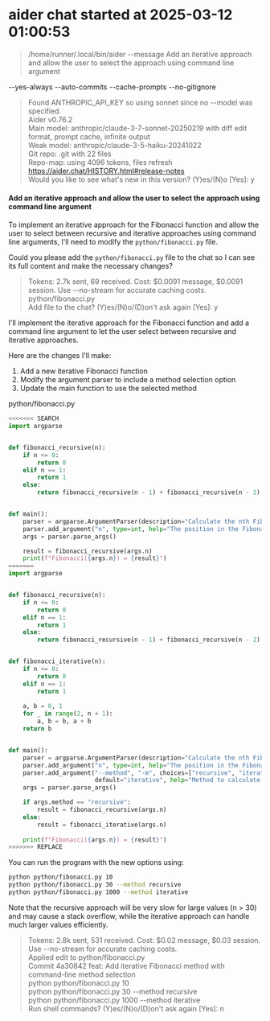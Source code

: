 
# aider chat started at 2025-03-12 01:00:53

> /home/runner/.local/bin/aider --message Add an iterative approach and allow the user to select the approach using command line argument


 --yes-always --auto-commits --cache-prompts --no-gitignore  
> Found ANTHROPIC_API_KEY so using sonnet since no --model was specified.  
> Aider v0.76.2  
> Main model: anthropic/claude-3-7-sonnet-20250219 with diff edit format, prompt cache, infinite output  
> Weak model: anthropic/claude-3-5-haiku-20241022  
> Git repo: .git with 22 files  
> Repo-map: using 4096 tokens, files refresh  
> https://aider.chat/HISTORY.html#release-notes  
> Would you like to see what's new in this version? (Y)es/(N)o [Yes]: y  

#### Add an iterative approach and allow the user to select the approach using command line argument  
####   
####  

To implement an iterative approach for the Fibonacci function and allow the user to select between recursive and iterative approaches using command line arguments, I'll need to modify the `python/fibonacci.py` file.

Could you please add the `python/fibonacci.py` file to the chat so I can see its full content and make the necessary changes?

> Tokens: 2.7k sent, 69 received.
Cost: $0.0091 message, $0.0091 session. Use --no-stream for accurate caching costs.  
> python/fibonacci.py  
> Add file to the chat? (Y)es/(N)o/(D)on't ask again [Yes]: y  

I'll implement the iterative approach for the Fibonacci function and add a command line argument to let the user select between recursive and iterative approaches.

Here are the changes I'll make:
1. Add a new iterative Fibonacci function
2. Modify the argument parser to include a method selection option
3. Update the main function to use the selected method

python/fibonacci.py
```python
<<<<<<< SEARCH
import argparse


def fibonacci_recursive(n):
    if n <= 0:
        return 0
    elif n == 1:
        return 1
    else:
        return fibonacci_recursive(n - 1) + fibonacci_recursive(n - 2)


def main():
    parser = argparse.ArgumentParser(description="Calculate the nth Fibonacci number.")
    parser.add_argument("n", type=int, help="The position in the Fibonacci sequence")
    args = parser.parse_args()

    result = fibonacci_recursive(args.n)
    print(f"Fibonacci({args.n}) = {result}")
=======
import argparse


def fibonacci_recursive(n):
    if n <= 0:
        return 0
    elif n == 1:
        return 1
    else:
        return fibonacci_recursive(n - 1) + fibonacci_recursive(n - 2)


def fibonacci_iterative(n):
    if n <= 0:
        return 0
    elif n == 1:
        return 1
    
    a, b = 0, 1
    for _ in range(2, n + 1):
        a, b = b, a + b
    return b


def main():
    parser = argparse.ArgumentParser(description="Calculate the nth Fibonacci number.")
    parser.add_argument("n", type=int, help="The position in the Fibonacci sequence")
    parser.add_argument("--method", "-m", choices=["recursive", "iterative"], 
                        default="iterative", help="Method to calculate Fibonacci (default: iterative)")
    args = parser.parse_args()

    if args.method == "recursive":
        result = fibonacci_recursive(args.n)
    else:
        result = fibonacci_iterative(args.n)
        
    print(f"Fibonacci({args.n}) = {result}")
>>>>>>> REPLACE
```

You can run the program with the new options using:

```bash
python python/fibonacci.py 10
python python/fibonacci.py 30 --method recursive
python python/fibonacci.py 1000 --method iterative
```

Note that the recursive approach will be very slow for large values (n > 30) and may cause a stack overflow, while the iterative approach can handle much larger values efficiently.

> Tokens: 2.8k sent, 531 received.
Cost: $0.02 message, $0.03 session. Use --no-stream for accurate caching costs.  
> Applied edit to python/fibonacci.py  
> Commit 4a30842 feat: Add iterative Fibonacci method with command-line method selection  
> python python/fibonacci.py 10                     
python python/fibonacci.py 30 --method recursive  
python python/fibonacci.py 1000 --method iterative  
> Run shell commands? (Y)es/(N)o/(D)on't ask again [Yes]: n  
